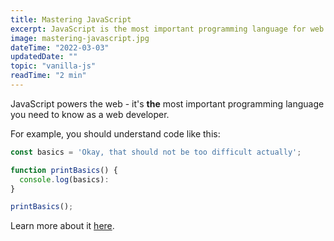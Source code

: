 ```yaml
---
title: Mastering JavaScript
excerpt: JavaScript is the most important programming language for web development. You probably don't know it well enough!
image: mastering-javascript.jpg
dateTime: "2022-03-03"
updatedDate: ""
topic: "vanilla-js"
readTime: "2 min"
---
```


JavaScript powers the web - it's **the** most important programming language you need to know as a web developer.

For example, you should understand code like this:

```js
const basics = 'Okay, that should not be too difficult actually';

function printBasics() {
  console.log(basics):
}

printBasics();
```

Learn more about it [here](https://academind.com).
